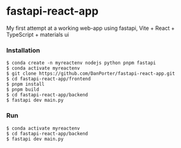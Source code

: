 # fastapi-react-app
My first attempt at a working web-app using fastapi, Vite + React + TypeScript + materials ui

### Installation
```
$ conda create -n myreactenv nodejs python pnpm fastapi
$ conda activate myreactenv
$ git clone https://github.com/DanPorter/fastapi-react-app.git
$ cd fastapi-react-app/frontend
$ pnpm install
$ pnpm build
$ cd fastapi-react-app/backend
$ fastapi dev main.py
```

### Run
```
$ conda activate myreactenv
$ cd fastapi-react-app/backend
$ fastapi dev main.py
```